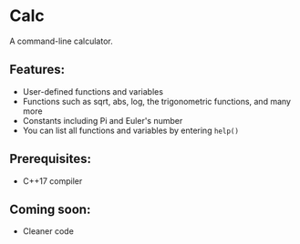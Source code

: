 # Calc

A command-line calculator.

## Features:
- User-defined functions and variables
- Functions such as sqrt, abs, log, the trigonometric functions, and many more
- Constants including Pi and Euler's number
- You can list all functions and variables by entering `help()`

## Prerequisites:
- C++17 compiler

## Coming soon:
- Cleaner code
